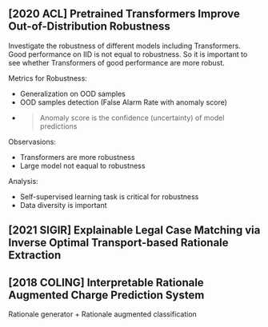## \[2020 ACL\] Pretrained Transformers Improve Out-of-Distribution Robustness
Investigate the robustness of different models including Transformers. Good performance  on IID is not equal to robustness. So it is important to see whether Transformers of good performance are more robust.

Metrics for Robustness:
- Generalization on OOD samples
- OOD samples detection (False Alarm Rate with anomaly score)
- > Anomaly score is the confidence (uncertainty) of model predictions

Observasions:
- Transformers are more robustness
- Large model not eaqual to robustness

Analysis:
- Self-supervised learning task is critical for robustness
- Data diversity is important

## \[2021 SIGIR\] Explainable Legal Case Matching via Inverse Optimal Transport-based Rationale Extraction


## \[2018 COLING\] Interpretable Rationale Augmented Charge Prediction System
Rationale generator + Rationale augmented classification